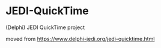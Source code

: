 # JEDI-QuickTime
(Delphi) JEDI QuickTime project

moved from https://www.delphi-jedi.org/jedi-quicktime.html
